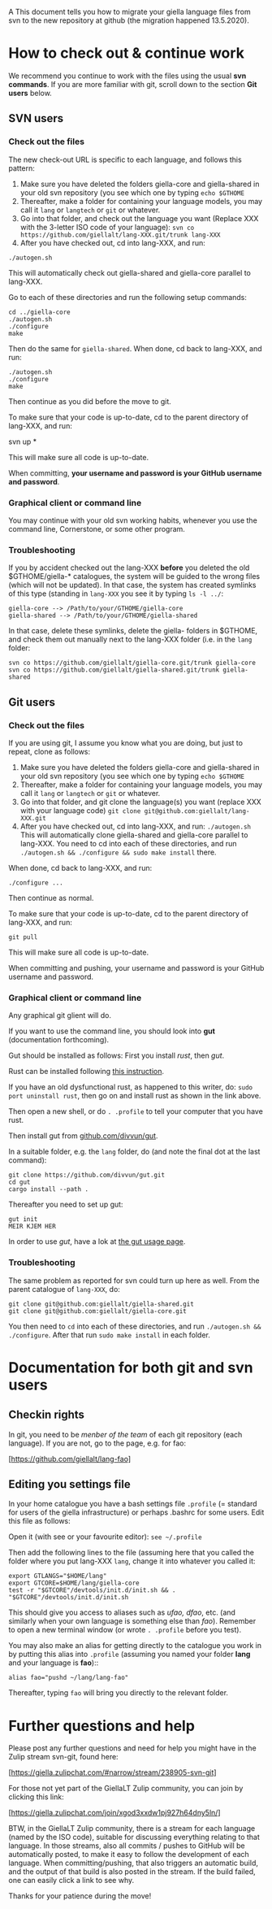A
This document tells you how to migrate your giella language files from svn to the new repository at github (the migration happened 13.5.2020).

# How to check out & continue work

We recommend you continue to work with the files using the usual **svn commands**. If you are more familiar with git, scroll down to the section **Git users** below.

##  SVN users

### Check out the files

The new check-out URL is specific to each language, and follows this pattern:

1. Make sure you have deleted the folders giella-core and giella-shared in your old svn repository (you see which one by typing `echo $GTHOME`
1. Thereafter, make a folder for containing your language models, you may call it `lang` or `langtech` or `git` or whatever.
1. Go into that folder, and check out the language you want (Replace XXX with the 3-letter ISO code of your language):
`svn co https://github.com/giellalt/lang-XXX.git/trunk lang-XXX`
1. After you have checked out, cd into lang-XXX, and run:

`./autogen.sh`

This will automatically check out giella-shared and giella-core parallel to lang-XXX.

Go to each of these directories and run the following setup commands:

```
cd ../giella-core
./autogen.sh
./configure
make
```

Then do the same for `giella-shared`. When done, cd back to lang-XXX, and run:

```
./autogen.sh
./configure
make
```

Then continue as you did before the move to git.

To make sure that your code is up-to-date, cd to the parent directory of lang-XXX, and run:

svn up *

This will make sure all code is up-to-date.

When committing, **your username and password is your GitHub username and password**.

### Graphical client or command line

You may continue with your old svn working habits, whenever you use the command line, Cornerstone, or some other program.

### Troubleshooting

If you by accident checked out the lang-XXX **before** you deleted the old $GTHOME/giella-* catalogues, the system will be guided to the wrong files (which will not be updated). In that case, the system has created symlinks of this type (standing in `lang-XXX` you see it by typing `ls -l ../`:

```
giella-core --> /Path/to/your/GTHOME/giella-core
giella-shared --> /Path/to/your/GTHOME/giella-shared
```

In that case, delete these symlinks, delete the giella- folders in $GTHOME, and check them out manually next to the lang-XXX folder (i.e. in the `lang` folder:

```
svn co https://github.com/giellalt/giella-core.git/trunk giella-core
svn co https://github.com/giellalt/giella-shared.git/trunk giella-shared
```

## Git users

### Check out the files

If you are using git, I assume you know what you are doing, but just to repeat, clone as follows:

1. Make sure you have deleted the folders giella-core and giella-shared in your old svn repository (you see which one by typing `echo $GTHOME`
1. Thereafter, make a folder for containing your language models, you may call it `lang` or `langtech` or `git` or whatever.
1. Go into that folder, and git clone the language(s) you want (replace XXX with your language code)
`git clone git@github.com:giellalt/lang-XXX.git`
1. After you have checked out, cd into lang-XXX, and run:
`./autogen.sh`
This will automatically clone giella-shared and giella-core parallel to lang-XXX. You need to cd into each of these directories, and run `./autogen.sh && ./configure && sudo make install` there.

When done, cd back to lang-XXX, and run:

```
./configure ...
```

Then continue as normal.

To make sure that your code is up-to-date, cd to the parent directory of lang-XXX, and run:

```
git pull
```

This will make sure all code is up-to-date.

When committing and pushing, your username and password is your GitHub username and password.

### Graphical client or command line

Any graphical git glient will do.

If you want to use the command line, you should look into **gut** (documentation forthcoming).

Gut should be installed as follows: First you install *rust*, then *gut*.

Rust can be installed following [this instruction](https://www.rust-lang.org/learn/get-started).

If you have an old dysfunctional rust, as happened to this writer, do: `sudo port uninstall rust`,
then go on and install rust as shown in the link above.

Then open a new shell, or do `. .profile` to tell your computer that you have rust.

Then install gut from [github.com/divvun/gut](https://github.com/divvun/gut).

In a suitable folder, e.g. the `lang` folder, do (and note the final dot at the last command):

```
git clone https://github.com/divvun/gut.git
cd gut
cargo install --path .
```

Thereafter you need to set up gut:

```
gut init
MEIR KJEM HER
```

In order to use *gut*, have a lok at [the gut usage page](https://github.com/divvun/gut/blob/master/USAGE.md).

### Troubleshooting

The same problem as reported for svn could turn up here as well. From the parent catalogue of `lang-XXX`, do:

```
git clone git@github.com:giellalt/giella-shared.git
git clone git@github.com:giellalt/giella-core.git
```

You then need to `cd` into each of these directories, and run `./autogen.sh && ./configure`. After that run `sudo make install` in each folder.

# Documentation for both git and svn users

## Checkin rights

In git, you need to be *menber of the team* of each git repository
(each language). If you are not, go to the page, e.g. for fao:

[https://github.com/giellalt/lang-fao]

## Editing you settings file

In your home catalogue you have a bash settings file `.profile` (= standard for users of the giella infrastructure) or perhaps .bashrc for some users. Edit this file as follows:

Open it (with see or your favourite editor):
`see ~/.profile`

Then add the following lines to the file (assuming here that you called the folder where you put lang-XXX `lang`, change it into whatever you called it:

```
export GTLANGS="$HOME/lang"
export GTCORE=$HOME/lang/giella-core
test -r "$GTCORE"/devtools/init.d/init.sh && . "$GTCORE"/devtools/init.d/init.sh
```

This should give you access to aliases such as *ufao, dfao*, etc. (and similarly when your own language is something else than *fao*). Remember to open a new terminal window (or wrote `. .profile` before you test).

You may also make an alias for getting directly to the catalogue you work in by putting this alias into `.profile` (assuming you named your folder **lang** and your language is **fao**)::

```
alias fao="pushd ~/lang/lang-fao"
```

Thereafter, typing `fao` will bring you directly to the relevant folder.

# Further questions and help

Please post any further questions and need for help you might have in the Zulip stream svn-git, found here:

[https://giella.zulipchat.com/#narrow/stream/238905-svn-git]

For those not yet part of the GiellaLT Zulip community, you can join by clicking this link:

[https://giella.zulipchat.com/join/xgod3xxdw1pj927h64dny5ln/]

BTW, in the GiellaLT Zulip community, there is a stream for each language (named by the ISO code), suitable for discussing everything relating to that language. In those streams, also all commits / pushes to GitHub will be automatically posted, to make it easy to follow the development of each language. When committing/pushing, that also triggers an automatic build, and the output of that build is also posted in the stream. If the build failed, one can easily click a link to see why.

Thanks for your patience during the move!
